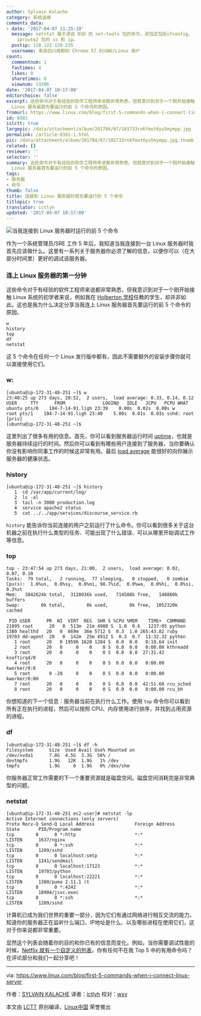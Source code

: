 ```yaml
---
author: Sylvain Kalache
category: 系统运维
comments_data:
- date: '2017-04-07 11:25:10'
  message: netstat 属于源自 BSD 的 net-tools 包的命令，该包还包括ifconfig， 现在已经是默认不安装了。这两者替代命令是来自于
    iproute2 包的 ss 和 ip。
  postip: 118.122.120.235
  username: 来自四川成都的 Chrome 57.0|GNU/Linux 用户
count:
  commentnum: 1
  favtimes: 4
  likes: 0
  sharetimes: 0
  viewnum: 13206
date: '2017-04-07 10:17:00'
editorchoice: false
excerpt: 这些命令对于有经验的软件工程师来说都非常熟悉，但我意识到对于一个刚开始接触 Linux 系统的初学者来说却并非如此。这也是我为什么决定分享当我连上
  Linux 服务器首先要运行的前 5 个命令的原因。
fromurl: https://www.linux.com/blog/first-5-commands-when-i-connect-linux-server
id: 8381
islctt: true
largepic: /data/attachment/album/201704/07/101733rn6fmut6yu5mympp.jpg
permalink: /article-8381-1.html
pic: /data/attachment/album/201704/07/101733rn6fmut6yu5mympp.jpg.thumb.jpg
related: []
reviewer: ''
selector: ''
summary: 这些命令对于有经验的软件工程师来说都非常熟悉，但我意识到对于一个刚开始接触 Linux 系统的初学者来说却并非如此。这也是我为什么决定分享当我连上
  Linux 服务器首先要运行的前 5 个命令的原因。
tags:
- 服务器
- 命令
thumb: false
title: 连接到 Linux 服务器时首先要运行的 5 个命令
titlepic: true
translator: ictlyh
updated: '2017-04-07 10:17:00'
---
```


![当我连接到 Linux 服务器时运行的前 5 个命令](/data/attachment/album/201704/07/101733rn6fmut6yu5mympp.jpg "当我连接到 Linux 服务器时运行的前 5 个命令")


作为一个系统管理员/SRE 工作 5 年后，我知道当我连接到一台 Linux 服务器时我首先应该做什么。这里有一系列关于服务器你必须了解的信息，以便你可以（在大部分时间里）更好的调试该服务器。


### 连上 Linux 服务器的第一分钟


这些命令对于有经验的软件工程师来说都非常熟悉，但我意识到对于一个刚开始接触 Linux 系统的初学者来说，例如我在 [Holberton 学校](https://www.holbertonschool.com/)任教的学生，却并非如此。这也是我为什么决定分享当我连上 Linux 服务器首先要运行的前 5 个命令的原因。



```
w
history
top
df
netstat

```

这 5 个命令在任何一个 Linux 发行版中都有，因此不需要额外的安装步骤你就可以直接使用它们。


### w:



```
[ubuntu@ip-172-31-48-251 ~]$ w
23:40:25 up 273 days, 20:52,  2 users,  load average: 0.33, 0.14, 0.12
USER     TTY      FROM              LOGIN@   IDLE   JCPU   PCPU WHAT
ubuntu pts/0    104-7-14-91.ligh 23:39    0.00s  0.02s  0.00s w
root pts/1    104-7-14-91.ligh 23:40    5.00s  0.01s  0.03s sshd: root [priv]
[ubuntu@ip-172-31-48-251 ~]$ 

```

这里列出了很多有用的信息。首先，你可以看到服务器运行时间 [uptime](http://whatis.techtarget.com/definition/uptime-and-downtime)，也就是服务器持续运行的时间。然后你可以看到有哪些用户连接到了服务器，当你要确认你没有影响你同事工作的时候这非常有用。最后 [load average](http://blog.scoutapp.com/articles/2009/07/31/understanding-load-averages) 能很好的向你展示服务器的健康状态。


### history



```
[ubuntu@ip-172-31-48-251 ~]$ history
   1  cd /var/app/current/log/
   2  ls -al
   3  tail -n 3000 production.log 
   4  service apache2 status
   5  cat ../../app/services/discourse_service.rb 

```

`history` 能告诉你当前连接的用户之前运行了什么命令。你可以看到很多关于这台机器之前在执行什么类型的任务、可能出现了什么错误、可以从哪里开始调试工作等信息。


### top



```
top - 23:47:54 up 273 days, 21:00,  2 users,  load average: 0.02, 0.07, 0.10
Tasks:  79 total,   2 running,  77 sleeping,   0 stopped,   0 zombie
Cpu(s):  1.0%us,  0.0%sy,  0.0%ni, 98.7%id,  0.0%wa,  0.0%hi,  0.0%si,  0.3%st
Mem:   3842624k total,  3128036k used,   714588k free,   148860k buffers
Swap:        0k total,        0k used,        0k free,  1052320k cached

 PID USER      PR  NI  VIRT  RES  SHR S %CPU %MEM    TIME+  COMMAND                                                                                                                                                                                                                      
21095 root      20   0  513m  21m 4980 S  1.0  0.6   1237:05 python                                                                                                                                                                                                                        
1380 healthd   20   0  669m  36m 5712 S  0.3  1.0 265:43.82 ruby                                                                                                                                                                                                                          
19703 dd-agent  20   0  142m  25m 4912 S  0.3  0.7  11:32.32 python                                                                                                                                                                                                                        
   1 root      20   0 19596 1628 1284 S  0.0  0.0   0:10.64 init                                                                                                                                                                                                                          
   2 root      20   0     0    0    0 S  0.0  0.0   0:00.00 kthreadd                                                                                                                                                                                                                      
   3 root      20   0     0    0    0 S  0.0  0.0  27:31.42 ksoftirqd/0                                                                                                                                                                                                                   
   4 root      20   0     0    0    0 S  0.0  0.0   0:00.00 kworker/0:0                                                                                                                                                                                                                   
   5 root       0 -20     0    0    0 S  0.0  0.0   0:00.00 kworker/0:0H                                                                                                                                                                                                                  
   7 root      20   0     0    0    0 S  0.0  0.0  42:51.60 rcu_sched                                                                                                                                                                                                                     
   8 root      20   0     0    0    0 S  0.0  0.0   0:00.00 rcu_bh

```

你想知道的下一个信息：服务器当前在执行什么工作。使用 `top` 命令你可以看到所有正在执行的进程，然后可以按照 CPU、内存使用进行排序，并找到占用资源的进程。


### df



```
[ubuntu@ip-172-31-48-251 ~]$ df -h
Filesystem      Size  Used Avail Use% Mounted on
/dev/xvda1      7.8G  4.5G  3.3G  58% /
devtmpfs        1.9G   12K  1.9G   1% /dev
tmpfs           1.9G     0  1.9G   0% /dev/shm

```

你服务器正常工作需要的下一个重要资源就是磁盘空间。磁盘空间消耗完是非常典型的问题。


### netstat



```
[ubuntu@ip-172-31-48-251 ec2-user]# netstat -lp
Active Internet connections (only servers)
Proto Recv-Q Send-Q Local Address               Foreign Address             State       PID/Program name   
tcp        0      0 *:http                      *:*                         LISTEN      1637/nginx          
tcp        0      0 *:ssh                       *:*                         LISTEN      1209/sshd           
tcp        0      0 localhost:smtp              *:*                         LISTEN      1241/sendmail       
tcp        0      0 localhost:17123             *:*                         LISTEN      19703/python        
tcp        0      0 localhost:22221             *:*                         LISTEN      1380/puma 2.11.1 (t 
tcp        0      0 *:4242                      *:*                         LISTEN      18904/jsvc.exec     
tcp        0      0 *:ssh                       *:*                         LISTEN      1209/sshd           

```

计算机已成为我们世界的重要一部分，因为它们有通过网络进行相互交流的能力。知道你的服务器正在监听什么端口、IP地址是什么、以及哪些进程在使用它们，这对于你来说都非常重要。


显然这个列表会随着你的目的和你已有的信息而变化。例如，当你需要调试性能的时候，[Netflix 就有一个自定义的列表](http://techblog.netflix.com/2015/11/linux-performance-analysis-in-60s.html)。你有任何不在我 Top 5 中的有用命令吗？在评论部分和我们一起分享吧！




---


via: <https://www.linux.com/blog/first-5-commands-when-i-connect-linux-server>


作者：[SYLVAIN KALACHE](https://www.linux.com/users/sylvainkalache) 译者：[ictlyh](https://github.com/ictlyh) 校对：[wxy](https://github.com/wxy)


本文由 [LCTT](https://github.com/LCTT/TranslateProject) 原创编译，[Linux中国](https://linux.cn/) 荣誉推出